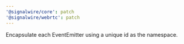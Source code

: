 ```yaml
---
'@signalwire/core': patch
'@signalwire/webrtc': patch
---
```


Encapsulate each EventEmitter using a unique id as the namespace.
